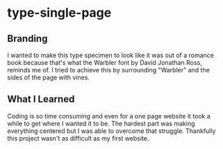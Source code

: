 # type-single-page
## Branding
I wanted to make this type specimen to look like it was out of a romance book because that's what the Warbler font by David Jonathan Ross, reminds me of. I tried to achieve this by surrounding "Warbler" and the sides of the page with vines.
## What I Learned
Coding is so time consuming and even for a one page website it took a while to get where I wanted it to be. The hardest part was making everything centered but I was able to overcome that struggle. Thankfully this project wasn't as difficult as my first website.
